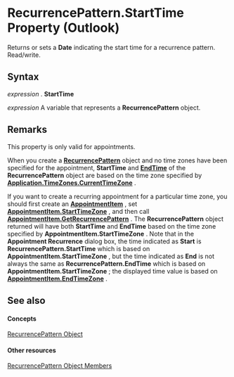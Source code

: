 
# RecurrencePattern.StartTime Property (Outlook)

Returns or sets a  **Date** indicating the start time for a recurrence pattern. Read/write.


## Syntax

 _expression_ . **StartTime**

 _expression_ A variable that represents a **RecurrencePattern** object.


## Remarks

This property is only valid for appointments.

When you create a  **[RecurrencePattern](36c098f7-59fb-879a-5173-ed0260d13fa4.md)** object and no time zones have been specified for the appointment, **StartTime** and **[EndTime](7babda13-9e57-4c80-1ab3-56025753ed9d.md)** of the **RecurrencePattern** object are based on the time zone specified by **[Application.TimeZones.CurrentTimeZone](edd88919-3afb-1896-ffcc-f0de21035a5f.md)** .

If you want to create a recurring appointment for a particular time zone, you should first create an  **[AppointmentItem](204a409d-654e-27aa-643a-8344c631b82d.md)** , set **[AppointmentItem.StartTimeZone](3259fa91-5f6c-b899-9bfc-2ac669911271.md)** , and then call **[AppointmentItem.GetRecurrencePattern](a9f67c5b-a77f-4e34-e654-d12560a6dba0.md)** . The **RecurrencePattern** object returned will have both **StartTime** and **EndTime** based on the time zone specified by **AppointmentItem.StartTimeZone** . Note that in the **Appointment Recurrence** dialog box, the time indicated as **Start** is **RecurrencePattern.StartTime** which is based on **AppointmentItem.StartTimeZone** , but the time indicated as **End** is not always the same as **RecurrencePattern.EndTime** which is based on **AppointmentItem.StartTimeZone** ; the displayed time value is based on **[AppointmentItem.EndTimeZone](8f33d93f-c0fe-fda1-608d-dec7fb86c732.md)** .


## See also


#### Concepts


[RecurrencePattern Object](36c098f7-59fb-879a-5173-ed0260d13fa4.md)
#### Other resources


[RecurrencePattern Object Members](d282fdb2-2b6d-983d-fe5f-698113d35f89.md)
